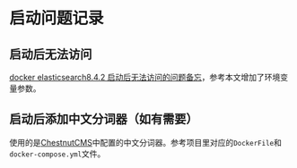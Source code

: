 # 启动问题记录

## 启动后无法访问

[docker elasticsearch8.4.2 启动后无法访问的问题备忘](https://blog.csdn.net/rwzhang/article/details/127128759)，参考本文增加了环境变量参数。

## 启动后添加中文分词器（如有需要）

使用的是[ChestnutCMS](https://github.com/liweiyi/ChestnutCMS)中配置的中文分词器。参考项目里对应的`DockerFile`和`docker-compose.yml`文件。
